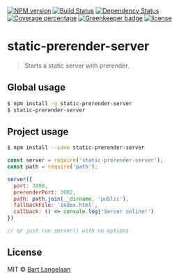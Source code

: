 [![NPM version][npm-image]][npm-url] [![Build Status][travis-image]][travis-url] [![Dependency Status][daviddm-image]][daviddm-url] [![Coverage percentage][coveralls-image]][coveralls-url] [![Greenkeeper badge][greenkeeper-image]][greenkeeper-url] [![license](https://img.shields.io/github/license/mashape/apistatus.svg)](LICENSE)
# static-prerender-server
> Starts a static server with prerender.

## Global usage

```sh
$ npm install -g static-prerender-server
$ static-prerender-server
```

## Project usage

```sh
$ npm install --save static-prerender-server
```

```js
const server = require('static-prerender-server');
const path = require('path');

server({
  port: 3000,
  prerenderPort: 3002,
  path: path.join(__dirname, 'public'),
  fallbackFile: 'index.html',
  callback: () => console.log('Server online!')
})

// or just run server() with no options
```
## License

MIT © [Bart Langelaan](http://bart.ninja)


[npm-image]: https://badge.fury.io/js/static-prerender-server.svg
[npm-url]: https://npmjs.org/package/static-prerender-server
[travis-image]: https://travis-ci.org/bartlangelaan/static-prerender-server.svg?branch=master
[travis-url]: https://travis-ci.org/bartlangelaan/static-prerender-server
[daviddm-image]: https://david-dm.org/bartlangelaan/static-prerender-server.svg?theme=shields.io
[daviddm-url]: https://david-dm.org/bartlangelaan/static-prerender-server
[coveralls-image]: https://coveralls.io/repos/bartlangelaan/static-prerender-server/badge.svg
[coveralls-url]: https://coveralls.io/r/bartlangelaan/static-prerender-server
[greenkeeper-image]: https://badges.greenkeeper.io/bartlangelaan/static-prerender-server.svg
[greenkeeper-url]: https://greenkeeper.io/
[license-image]: https://img.shields.io/github/license/mashape/apistatus.svg
